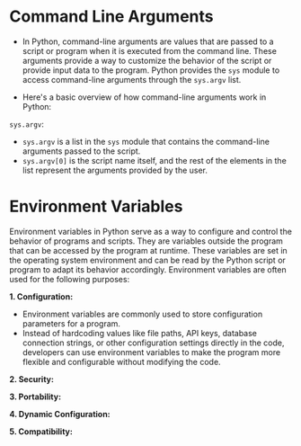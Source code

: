 # Command Line Arguments
- In Python, command-line arguments are values that are passed to a script or program when it is executed from the command line. These arguments provide a way to customize the behavior of the script or provide input data to the program. Python provides the `sys` module to access command-line arguments through the `sys.argv` list.

- Here's a basic overview of how command-line arguments work in Python:

`sys.argv`:

- `sys.argv` is a list in the `sys` module that contains the command-line arguments passed to the script.
- `sys.argv[0]` is the script name itself, and the rest of the elements in the list represent the arguments provided by the user.

# Environment Variables
Environment variables in Python serve as a way to configure and control the behavior of programs and scripts. They are variables outside the program that can be accessed by the program at runtime. These variables are set in the operating system environment and can be read by the Python script or program to adapt its behavior accordingly. Environment variables are often used for the following purposes:

**1. Configuration:**
 - Environment variables are commonly used to store configuration parameters for a program.
 - Instead of hardcoding values like file paths, API keys, database connection strings, or other configuration settings directly in the code, developers can use environment variables to make the program more flexible and configurable without modifying the code.

**2. Security:**

**3. Portability:**

**4. Dynamic Configuration:**

**5. Compatibility:**


